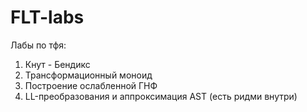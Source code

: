 # FLT-labs
Лабы по тфя:
1. Кнут - Бендикс
2. Трансформационный моноид
3. Построение ослабленной ГНФ
4. LL-преобразования и аппроксимация AST (есть ридми внутри)
